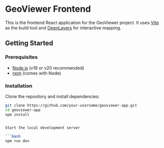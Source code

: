 # GeoViewer Frontend

This is the frontend React application for the GeoViewer project. It uses [Vite](https://vitejs.dev/) as the build tool and [OpenLayers](https://openlayers.org/) for interactive mapping.

## Getting Started

### Prerequisites

- [Node.js](https://nodejs.org/) (v18 or v20 recommended)
- [npm](https://www.npmjs.com/) (comes with Node)

### Installation

Clone the repository and install dependencies:

```bash
git clone https://github.com/your-username/geoviewer-app.git
cd geoviewer-app
npm install


Start the local development server

```bash
npm run dev



